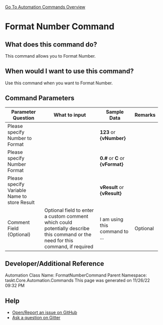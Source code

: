 <!--TITLE: Format Number Command -->
<!-- SUBTITLE: a command in the Numerical Commands group. -->
[Go To Automation Commands Overview](/automation-commands.md)


# Format Number Command


## What does this command do?
This command allows you to Format Number.


## When would I want to use this command?
Use this command when you want to Format Number.


## Command Parameters
| Parameter Question   	| What to input  	|  Sample Data 	| Remarks  	|
| ---                    | ---               | ---           | ---       |
|Please specify Number to Format||**123** or **{vNumber}**||
|Please specify Number Format||**0.#** or **C** or **{vFormat}**||
|Please specify Variable Name to store Result||**vResult** or **{vResult}**||
|Comment Field (Optional)|Optional field to enter a custom comment which could potentially describe this command or the need for this command, if required|I am using this command to ...|Optional|










## Developer/Additional Reference
Automation Class Name: FormatNumberCommand
Parent Namespace: taskt.Core.Automation.Commands
This page was generated on 11/26/22 09:32 PM


## Help
- [Open/Report an issue on GitHub](https://github.com/rcktrncn/taskt/issues/new)
- [Ask a question on Gitter](https://gitter.im/taskt-rpa/Lobby)
